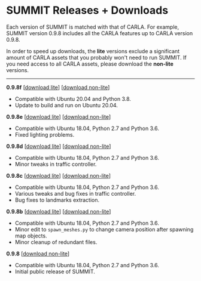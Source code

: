 <h1> SUMMIT Releases + Downloads</h1>

Each version of SUMMIT is matched with that of CARLA. For example, SUMMIT version 0.9.8 includes all the CARLA features up to CARLA version 0.9.8.

In order to speed up downloads, the **lite** versions exclude a significant amount of CARLA assets that you probably won't need to run SUMMIT. If you need access to all CARLA assets, please download the **non-lite** versions.

<hr>

**0.9.8f** [[download lite](https://www.dropbox.com/s/vfxoexx0dtr8drj/SUMMIT_0.9.8f_lite.tar.gz?dl=0)] [[download non-lite](https://www.dropbox.com/s/g1tqy7oke4hhsin/SUMMIT_0.9.8f.tar.gz?dl=0)]

- Compatible with Ubuntu 20.04 and Python 3.8.
- Update to build and run on Ubuntu 20.04.

**0.9.8e** [[download lite](https://www.dropbox.com/s/zl6vj7flo1wzfe6/SUMMIT_0.9.8e_lite.tar.gz?dl=0)] [[download non-lite](https://www.dropbox.com/s/p2pa1g9f8kjhuh8/SUMMIT_0.9.8e.tar.gz?dl=0)]

- Compatible with Ubuntu 18.04, Python 2.7 and Python 3.6.
- Fixed lighting problems.

**0.9.8d** [[download lite](https://www.dropbox.com/s/pr3avosa70at4ux/SUMMIT_0.9.8d_lite.tar.gz?dl=0)] [[download non-lite](https://www.dropbox.com/s/oyr8j985z4f922o/SUMMIT_0.9.8d.tar.gz?dl=0)]

- Compatible with Ubuntu 18.04, Python 2.7 and Python 3.6.
- Minor tweaks in traffic controller.

**0.9.8c** [[download lite](https://www.dropbox.com/s/x1ygo7h2ve3tsrv/SUMMIT_0.9.8c_lite.tar.gz?dl=0)] [[download non-lite](https://www.dropbox.com/s/9wo7afg6agk7452/SUMMIT_0.9.8c.tar.gz?dl=0)]

- Compatible with Ubuntu 18.04, Python 2.7 and Python 3.6.
- Various tweaks and bug fixes in traffic controller.
- Bug fixes to landmarks extraction.

**0.9.8b** [[download lite](https://www.dropbox.com/s/9t51e3a72qarzqb/SUMMIT_0.9.8b_lite.tar.gz?dl=0)] [[download non-lite](https://www.dropbox.com/s/n5m418ryfwpoj1n/SUMMIT_0.9.8b.tar.gz?dl=0)]

- Compatible with Ubuntu 18.04, Python 2.7 and Python 3.6.
- Minor edit to `spawn_meshes.py` to change camera position after spawning map objects.
- Minor cleanup of redundant files.

**0.9.8** [[download non-lite](https://www.dropbox.com/s/diopfv2tk85571c/SUMMIT_0.9.8.tar.gz?dl=0)]

- Compatible with Ubuntu 18.04, Python 2.7 and Python 3.6.
- Initial public release of SUMMIT.
